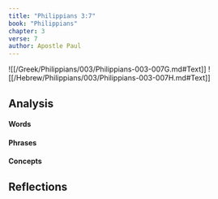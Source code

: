 ```yaml
---
title: "Philippians 3:7"
book: "Philippians"
chapter: 3
verse: 7
author: Apostle Paul
---
```

![[/Greek/Philippians/003/Philippians-003-007G.md#Text]]
![[/Hebrew/Philippians/003/Philippians-003-007H.md#Text]]

## Analysis

#### Words

#### Phrases

#### Concepts

## Reflections
